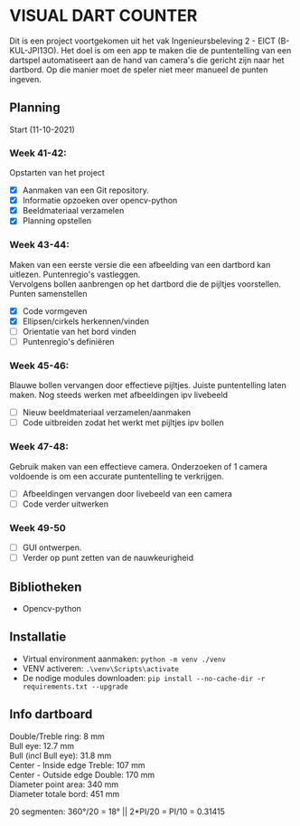 # VISUAL DART COUNTER  
Dit is een project voortgekomen uit het vak Ingenieursbeleving 2 - EICT (B-KUL-JPI13O). Het doel is om een app te maken die de puntentelling van een dartspel automatiseert aan de hand van camera's die gericht zijn naar het dartbord. Op die manier moet de speler niet meer manueel de punten ingeven.

## Planning  
Start (11-10-2021)  
### Week 41-42:  
Opstarten van het project  
- [x] Aanmaken van een Git repository.  
- [x] Informatie opzoeken over opencv-python
- [x] Beeldmateriaal verzamelen  
- [x] Planning opstellen

### Week 43-44:
Maken van een eerste versie die een afbeelding van een dartbord kan uitlezen. Puntenregio's vastleggen.  
Vervolgens bollen aanbrengen op het dartbord die de pijltjes voorstellen.   
Punten samenstellen
- [x] Code vormgeven
- [x] Ellipsen/cirkels herkennen/vinden
- [ ] Orientatie van het bord vinden
- [ ] Puntenregio's definiëren

### Week 45-46:  
Blauwe bollen vervangen door effectieve pijltjes. Juiste puntentelling laten maken. Nog steeds werken met afbeeldingen ipv livebeeld
- [ ] Nieuw beeldmateriaal verzamelen/aanmaken
- [ ] Code uitbreiden zodat het werkt met pijltjes ipv bollen
  
### Week 47-48:
Gebruik maken van een effectieve camera. Onderzoeken of 1 camera voldoende is om een accurate puntentelling te verkrijgen. 
- [ ] Afbeeldingen vervangen door livebeeld van een camera
- [ ] Code verder uitwerken

### Week 49-50
- [ ] GUI ontwerpen. 
- [ ] Verder op punt zetten van de nauwkeurigheid

## Bibliotheken  
* Opencv-python  

## Installatie  
* Virtual environment aanmaken: `python -m venv ./venv`
* VENV activeren: `.\venv\Scripts\activate`
* De nodige modules downloaden: `pip install --no-cache-dir -r requirements.txt --upgrade`  

## Info dartboard
Double/Treble ring: 8 mm  
Bull eye: 12.7 mm  
Bull (incl Bull eye): 31.8 mm  
Center - Inside edge Treble: 107 mm  
Center - Outside edge Double: 170 mm  
Diameter point area: 340 mm  
Diameter totale bord: 451 mm
  
20 segmenten: 360°/20 = 18° || 2*PI/20 = PI/10 = 0.31415  
